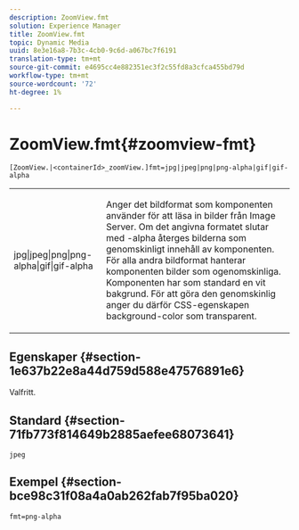 ```yaml
---
description: ZoomView.fmt
solution: Experience Manager
title: ZoomView.fmt
topic: Dynamic Media
uuid: 8e3e16a8-7b3c-4cb0-9c6d-a067bc7f6191
translation-type: tm+mt
source-git-commit: e4695cc4e882351ec3f2c55fd8a3cfca455bd79d
workflow-type: tm+mt
source-wordcount: '72'
ht-degree: 1%

---
```



# ZoomView.fmt{#zoomview-fmt}

`[ZoomView.|<containerId>_zoomView.]fmt=jpg|jpeg|png|png-alpha|gif|gif-alpha`

<table id="table_441553CD34C94A58A9D7CBF772DEDDB6"> 
 <tbody> 
  <tr> 
   <td colname="col1"> <p> <span class="codeph"> jpg|jpeg|png|png-alpha|gif|gif-alpha</span> </p> </td> 
   <td colname="col2"> <p> Anger det bildformat som komponenten använder för att läsa in bilder från Image Server. Om det angivna formatet slutar med <span class="codeph"> -alpha</span> återges bilderna som genomskinligt innehåll av komponenten. För alla andra bildformat hanterar komponenten bilder som ogenomskinliga. Komponenten har som standard en vit bakgrund. För att göra den genomskinlig anger du därför CSS-egenskapen <span class="codeph"> background-color</span> som <span class="codeph"> transparent</span>. </p> </td> 
  </tr> 
 </tbody> 
</table>

## Egenskaper {#section-1e637b22e8a44d759d588e47576891e6}

Valfritt.

## Standard {#section-71fb773f814649b2885aefee68073641}

`jpeg`

## Exempel {#section-bce98c31f08a4a0ab262fab7f95ba020}

`fmt=png-alpha`
